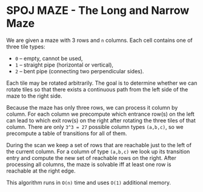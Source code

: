 # SPOJ MAZE - The Long and Narrow Maze

We are given a maze with 3 rows and `n` columns. Each cell contains one of
three tile types:

* `0` – empty, cannot be used,
* `1` – straight pipe (horizontal or vertical),
* `2` – bent pipe (connecting two perpendicular sides).

Each tile may be rotated arbitrarily. The goal is to determine whether we can
rotate tiles so that there exists a continuous path from the left side of the
maze to the right side.

Because the maze has only three rows, we can process it column by column.  For
each column we precompute which entrance row(s) on the left can lead to which
exit row(s) on the right after rotating the three tiles of that column.  There
are only `3^3 = 27` possible column types `(a,b,c)`, so we precompute a table of
transitions for all of them.

During the scan we keep a set of rows that are reachable just to the left of
the current column.  For a column of type `(a,b,c)` we look up its transition
entry and compute the new set of reachable rows on the right.  After processing
all columns, the maze is solvable iff at least one row is reachable at the
right edge.

This algorithm runs in `O(n)` time and uses `O(1)` additional memory.
